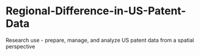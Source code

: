 # Regional-Difference-in-US-Patent-Data
Research use - prepare, manage, and analyze US patent data from a spatial perspective

